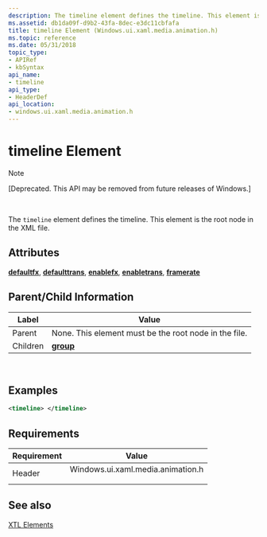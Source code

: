 ```yaml
---
description: The timeline element defines the timeline. This element is the root node in the XML file.
ms.assetid: db1da09f-d9b2-43fa-8dec-e3dc11cbfafa
title: timeline Element (Windows.ui.xaml.media.animation.h)
ms.topic: reference
ms.date: 05/31/2018
topic_type: 
- APIRef
- kbSyntax
api_name: 
- timeline
api_type: 
- HeaderDef
api_location: 
- windows.ui.xaml.media.animation.h
---
```


# timeline Element

> [!Note]  
> \[Deprecated. This API may be removed from future releases of Windows.\]

 

The `timeline` element defines the timeline. This element is the root node in the XML file.

## Attributes

[**defaultfx**](defaultfx-attribute.md), [**defaulttrans**](defaulttrans-attribute.md), [**enablefx**](enablefx-attribute.md), [**enabletrans**](enabletrans-attribute.md), [**framerate**](framerate-attribute.md)

## Parent/Child Information



| Label | Value |
|----------|-------------------------------------------------------|
| Parent   | None. This element must be the root node in the file. |
| Children | [**group**](group-element.md)                        |



 

## Examples


```XML
<timeline> </timeline>
```



## Requirements



| Requirement | Value |
|-------------------|--------------------------------------------------------------------------------------------------------------|
| Header<br/> | <dl> <dt>Windows.ui.xaml.media.animation.h</dt> </dl> |



## See also

<dl> <dt>

[XTL Elements](xtl-elements.md)
</dt> </dl>

 

 




